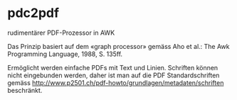 # pdc2pdf
rudimentärer PDF-Prozessor in AWK

Das Prinzip basiert auf dem «graph processor» gemäss Aho et al.: The Awk Programming Language, 1988, S. 135ff.

Ermöglicht werden einfache PDFs mit Text und Linien. Schriften können nicht eingebunden werden, daher ist man auf die PDF Standardschriften gemäss http://www.p2501.ch/pdf-howto/grundlagen/metadaten/schriften beschränkt.

